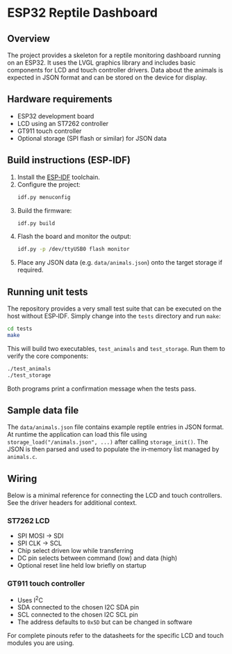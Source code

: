 # ESP32 Reptile Dashboard

## Overview
The project provides a skeleton for a reptile monitoring dashboard running on an ESP32.
It uses the LVGL graphics library and includes basic components for LCD and touch
controller drivers. Data about the animals is expected in JSON format and can be
stored on the device for display.

## Hardware requirements
- ESP32 development board
- LCD using an ST7262 controller
- GT911 touch controller
- Optional storage (SPI flash or similar) for JSON data

## Build instructions (ESP‑IDF)
1. Install the [ESP‑IDF](https://docs.espressif.com/projects/esp-idf/en/latest/esp32/get-started/index.html) toolchain.
2. Configure the project:
   ```bash
   idf.py menuconfig
   ```
3. Build the firmware:
   ```bash
   idf.py build
   ```
4. Flash the board and monitor the output:
   ```bash
   idf.py -p /dev/ttyUSB0 flash monitor
   ```
5. Place any JSON data (e.g. `data/animals.json`) onto the target storage if required.

## Running unit tests

The repository provides a very small test suite that can be executed on the host
without ESP‑IDF. Simply change into the `tests` directory and run `make`:

```bash
cd tests
make
```

This will build two executables, `test_animals` and `test_storage`. Run them to
verify the core components:

```bash
./test_animals
./test_storage
```

Both programs print a confirmation message when the tests pass.

## Sample data file

The `data/animals.json` file contains example reptile entries in JSON format.
At runtime the application can load this file using `storage_load("/animals.json", ...)`
after calling `storage_init()`. The JSON is then parsed and used to populate the
in‑memory list managed by `animals.c`.

## Wiring

Below is a minimal reference for connecting the LCD and touch controllers. See
the driver headers for additional context.

### ST7262 LCD

- SPI MOSI &rarr; SDI
- SPI CLK  &rarr; SCL
- Chip select driven low while transferring
- DC pin selects between command (low) and data (high)
- Optional reset line held low briefly on startup

### GT911 touch controller

- Uses I<sup>2</sup>C
- SDA connected to the chosen I2C SDA pin
- SCL connected to the chosen I2C SCL pin
- The address defaults to `0x5D` but can be changed in software

For complete pinouts refer to the datasheets for the specific LCD and touch
modules you are using.
